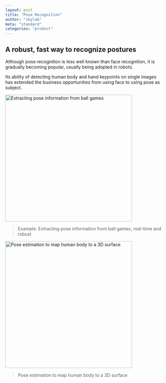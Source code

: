 ```yaml
---
layout: post
title: "Pose Recognition"
author: "skylab"
meta: "standard"
categories: "product"
---
```


## A robust, fast way to recognize postures

Although pose recognition is less well known than face recognition, it is gradually becoming popular, usually being adopted in robots. 

Its ability of detecting human body and hand keypoints on single images has extended the business opportunities from using face to using pose as subject.

<img src="{{ site.baseurl }}/img/posts/pose-basketball.png" alt="Extracting pose information from ball games" style="width:400px;max-width: 100%">

> Example: Extracting pose information from ball games, real-time and robust

<img src="{{ site.baseurl }}/img/posts/pose-densepose.gif" alt="Pose estimation to map human body to a 3D surface " style="width:400px;max-width: 100%">

> Pose estimation to map human body to a 3D surface

